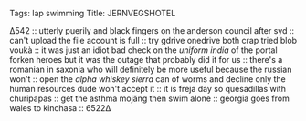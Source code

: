 Tags: lap swimming
Title: JERNVEGSHOTEL
  
∆542 :: utterly puerily and black fingers on the anderson council after syd :: can't upload the file account is full :: try gdrive onedrive both crap tried blob voukà :: it was just an idiot bad check on the _uniform india_ of the portal forken heroes but  it was the outage that probably did it for us :: there's a romanian in saxonia who will definitely be more useful because the russian won't :: open the _alpha whiskey sierra_ can of worms and decline only the human resources dude won't accept it :: it is freja day so quesadillas with churipapas :: get the asthma mojäng then swim alone :: georgia goes from wales to kinchasa :: 6522∆